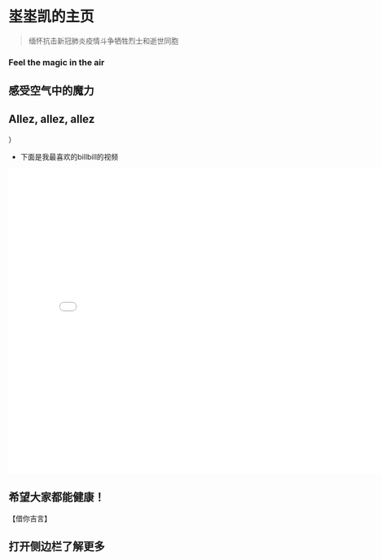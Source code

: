 # 埊埊凯的主页
> 缅怀抗击新冠肺炎疫情斗争牺牲烈士和逝世同胞
<!-- slide -->
### Feel the magic in the air
## 感受空气中的魔力
## Allez, allez, allez
<!-- slide -->）
+ 下面是我最喜欢的billbill的视频
<!-- slide vertical=true -->
<iframe 
    width="800" 
    height="600" 
    src="//player.bilibili.com/player.html?aid=53437058&bvid=BV1q4411L7cW&cid=93489702&page=1" 
    scrolling="no" 
    border="0" 
    frameborder="no" 
    framespacing="0" 
    allowfullscreen="false"> 
    </iframe>
   
<!-- slide -->

## 希望大家都能健康！
【借你吉言】

<!-- slide vertical=true -->
## 打开侧边栏了解更多


